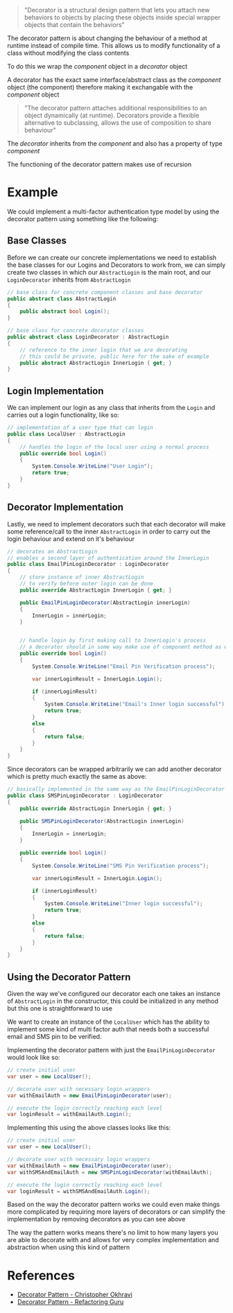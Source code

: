 > "Decorator is a structural design pattern that lets you attach new behaviors to objects by placing these objects inside special wrapper objects that contain the behaviors"

The decorator pattern is about changing the behaviour of a method at runtime instead of compile time. This allows us to modify functionality of a class without modifying the class contents

To do this we wrap the _component_ object in a _decorator_ object

A decorator has the exact same interface/abstract class as the _component_ object (the component) therefore making it exchangable with the _component_ object

> "The decorator pattern attaches additional responsibilities to an object dynamically (at runtime). Decorators provide a flexible alternative to subclassing, allows the use of composition to share behaviour"

The _decorator_ inherits from the _component_ and also has a property of type _component_

The functioning of the decorator pattern makes use of recursion

# Example

We could implement a multi-factor authentication type model by using the decorator pattern using something like the following:

## Base Classes

Before we can create our concrete implementations we need to establish the base classes for our Logins and Decorators to work from, we can simply create two classes in which our `AbstractLogin` is the main root, and our `LoginDecorator` inherits from `AbstractLogin`


```cs
// base class for concrete component classes and base decorator
public abstract class AbstractLogin
{
    public abstract bool Login();
}

// base class for concrete decorator classes
public abstract class LoginDecorator : AbstractLogin
{
    // reference to the inner login that we are decorating
    // this could be private, public here for the sake of example
    public abstract AbstractLogin InnerLogin { get; }
}
```

## Login Implementation

We can implement our login as any class that inherits from the `Login` and carries out a login functionality, like so:

```cs
// implementation of a user type that can login
public class LocalUser : AbstractLogin
{
    // handles the login of the local user using a normal process
    public override bool Login()
    {
        System.Console.WriteLine("User Login");
        return true;
    }
}
```

## Decorator Implementation

Lastly, we need to implement decorators such that each decorator will make some reference/call to the inner `AbstractLogin` in order to carry out the login behaviour and extend on it's behaviour

```cs
// decorates an AbstractLogin
// enables a second layer of authentication around the InnerLogin
public class EmailPinLoginDecorator : LoginDecorator
{
    // store instance of inner AbstractLogin
    // to verify before outer login can be done
    public override AbstractLogin InnerLogin { get; }

    public EmailPinLoginDecorator(AbstractLogin innerLogin)
    {
        InnerLogin = innerLogin;
    }


    // handle login by first making call to InnerLogin's process
    // a decorator should in some way make use of component method as well
    public override bool Login()
    {
        System.Console.WriteLine("Email Pin Verification process");

        var innerLoginResult = InnerLogin.Login();

        if (innerLoginResult)
        {
            System.Console.WriteLine("Email's Inner login successful");
            return true;
        }
        else
        {
            return false;
        }
    }
}
```

Since decorators can be wrapped arbitrarily we can add another decorator which is pretty much exactly the same as above:

```cs
// basically implemented in the same way as the EmailPinLoginDecorator
public class SMSPinLoginDecorator : LoginDecorator
{
    public override AbstractLogin InnerLogin { get; }

    public SMSPinLoginDecorator(AbstractLogin innerLogin)
    {
        InnerLogin = innerLogin;
    }

    public override bool Login()
    {
        System.Console.WriteLine("SMS Pin Verification process");

        var innerLoginResult = InnerLogin.Login();

        if (innerLoginResult)
        {
            System.Console.WriteLine("Inner login successful");
            return true;
        }
        else
        {
            return false;
        }
    }
}
```

## Using the Decorator Pattern

Given the way we've configured our decorator each one takes an instance of `AbstractLogin` in the constructor, this could be initialized in any method but this one is straightforward to use

We want to create an instance of the `LocalUser` which has the ability to implement some kind of multi factor auth that needs both a successful email and SMS pin to be verified.

Implementing the decorator pattern with just the `EmailPinLoginDecorator` would look like so:

```cs
// create initial user
var user = new LocalUser();

// decorate user with necessary login wrappers
var withEmailAuth = new EmailPinLoginDecorator(user);

// execute the login correctly reaching each level
var loginResult = withEmailAuth.Login();
```

Implementing this using the above classes looks like this:

```cs
// create initial user
var user = new LocalUser();

// decorate user with necessary login wrappers
var withEmailAuth = new EmailPinLoginDecorator(user);
var withSMSAndEmailAuth = new SMSPinLoginDecorator(withEmailAuth);

// execute the login correctly reaching each level
var loginResult = withSMSAndEmailAuth.Login();
```

Based on the way the decorator pattern works we could even make things more complicated by requiring more layers of decorators or can simplify the implementation by removing decorators as you can see above

The way the pattern works means there's no limit to how many layers you are able to decorate with and allows for very complex implementation and abstraction when using this kind of pattern

# References

- [Decorator Pattern - Christopher Okhravi](https://www.youtube.com/watch?v=GCraGHx6gso&t=830s)
- [Decorator Pattern - Refactoring Guru](https://refactoring.guru/design-patterns/decorator)